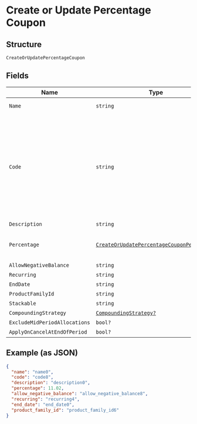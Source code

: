 
# Create or Update Percentage Coupon

## Structure

`CreateOrUpdatePercentageCoupon`

## Fields

| Name | Type | Tags | Description |
|  --- | --- | --- | --- |
| `Name` | `string` | Required | the name of the coupon |
| `Code` | `string` | Required | may contain uppercase alphanumeric characters and these special characters (which allow for email addresses to be used): “%”, “@”, “+”, “-”, “_”, and “.” |
| `Description` | `string` | Optional | - |
| `Percentage` | [`CreateOrUpdatePercentageCouponPercentage`](../../doc/models/containers/create-or-update-percentage-coupon-percentage.md) | Required | This is a container for one-of cases. |
| `AllowNegativeBalance` | `string` | Optional | - |
| `Recurring` | `string` | Optional | - |
| `EndDate` | `string` | Optional | - |
| `ProductFamilyId` | `string` | Optional | - |
| `Stackable` | `string` | Optional | - |
| `CompoundingStrategy` | [`CompoundingStrategy?`](../../doc/models/compounding-strategy.md) | Optional | - |
| `ExcludeMidPeriodAllocations` | `bool?` | Optional | - |
| `ApplyOnCancelAtEndOfPeriod` | `bool?` | Optional | - |

## Example (as JSON)

```json
{
  "name": "name0",
  "code": "code8",
  "description": "description0",
  "percentage": 11.02,
  "allow_negative_balance": "allow_negative_balance8",
  "recurring": "recurring4",
  "end_date": "end_date0",
  "product_family_id": "product_family_id6"
}
```

